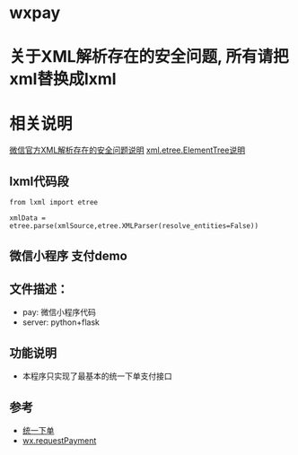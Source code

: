 # wxpay

# 关于XML解析存在的安全问题, 所有请把xml替换成lxml
# 相关说明
[微信官方XML解析存在的安全问题说明](https://pay.weixin.qq.com/wiki/doc/api/jsapi.php?chapter=23_5)
[xml.etree.ElementTree说明](https://docs.python.org/2/library/xml.etree.elementtree.html)

## lxml代码段
```
from lxml import etree

xmlData = etree.parse(xmlSource,etree.XMLParser(resolve_entities=False))
```

## 微信小程序 支付demo 

## 文件描述：
 - pay: 微信小程序代码
 - server: python+flask

## 功能说明
 - 本程序只实现了最基本的统一下单支付接口

## 参考
 - [统一下单](https://pay.weixin.qq.com/wiki/doc/api/wxa/wxa_api.php?chapter=9_1)
 - [wx.requestPayment](https://mp.weixin.qq.com/debug/wxadoc/dev/api/api-pay.html)
